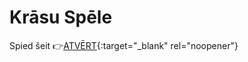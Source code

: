 # Krāsu Spēle

Spied šeit :point_right:[ATVĒRT](https://mart-j.github.io/stroop-game/){:target="_blank" rel="noopener"}
